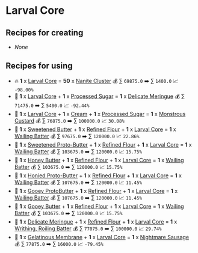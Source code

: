 # Larval Core

## Recipes for creating

* _None_


## Recipes for using

* 🔥 **1** x [Larval Core](<Larval Core.md>) = **50** x [Nanite Cluster](<Nanite Cluster.md>) 💰 ∑ `69875.0` ➡️ ∑ `1400.0` 📈 `-98.00%`
* 🍳 **1** x [Larval Core](<Larval Core.md>) + **1** x [Processed Sugar](<Processed Sugar.md>) = **1** x [Delicate Meringue](<Delicate Meringue.md>) 💰 ∑ `71475.0` ➡️ ∑ `5400.0` 📈 `-92.44%`
* 🍳 **1** x [Larval Core](<Larval Core.md>) + **1** x [Cream](<Cream.md>) + **1** x [Processed Sugar](<Processed Sugar.md>) = **1** x [Monstrous Custard](<Monstrous Custard.md>) 💰 ∑ `76875.0` ➡️ ∑ `100000.0` 📈 `30.08%`
* 🍳 **1** x [Sweetened Butter](<Sweetened Butter.md>) + **1** x [Refined Flour](<Refined Flour.md>) + **1** x [Larval Core](<Larval Core.md>) = **1** x [Wailing Batter](<Wailing Batter.md>) 💰 ∑ `97675.0` ➡️ ∑ `120000.0` 📈 `22.86%`
* 🍳 **1** x [Sweetened Proto-Butter](<Sweetened Proto-Butter.md>) + **1** x [Refined Flour](<Refined Flour.md>) + **1** x [Larval Core](<Larval Core.md>) = **1** x [Wailing Batter](<Wailing Batter.md>) 💰 ∑ `103675.0` ➡️ ∑ `120000.0` 📈 `15.75%`
* 🍳 **1** x [Honey Butter](<Honey Butter.md>) + **1** x [Refined Flour](<Refined Flour.md>) + **1** x [Larval Core](<Larval Core.md>) = **1** x [Wailing Batter](<Wailing Batter.md>) 💰 ∑ `103675.0` ➡️ ∑ `120000.0` 📈 `15.75%`
* 🍳 **1** x [Honied Proto-Butter](<Honied Proto-Butter.md>) + **1** x [Refined Flour](<Refined Flour.md>) + **1** x [Larval Core](<Larval Core.md>) = **1** x [Wailing Batter](<Wailing Batter.md>) 💰 ∑ `107675.0` ➡️ ∑ `120000.0` 📈 `11.45%`
* 🍳 **1** x [Gooey ProtoButter](<Gooey ProtoButter.md>) + **1** x [Refined Flour](<Refined Flour.md>) + **1** x [Larval Core](<Larval Core.md>) = **1** x [Wailing Batter](<Wailing Batter.md>) 💰 ∑ `107675.0` ➡️ ∑ `120000.0` 📈 `11.45%`
* 🍳 **1** x [Gooey Butter](<Gooey Butter.md>) + **1** x [Refined Flour](<Refined Flour.md>) + **1** x [Larval Core](<Larval Core.md>) = **1** x [Wailing Batter](<Wailing Batter.md>) 💰 ∑ `103675.0` ➡️ ∑ `120000.0` 📈 `15.75%`
* 🍳 **1** x [Delicate Meringue](<Delicate Meringue.md>) + **1** x [Refined Flour](<Refined Flour.md>) + **1** x [Larval Core](<Larval Core.md>) = **1** x [Writhing, Roiling Batter](<Writhing, Roiling Batter.md>) 💰 ∑ `77075.0` ➡️ ∑ `100000.0` 📈 `29.74%`
* 🍳 **1** x [Gelatinous Membrane](<Gelatinous Membrane.md>) + **1** x [Larval Core](<Larval Core.md>) = **1** x [Nightmare Sausage](<Nightmare Sausage.md>) 💰 ∑ `77875.0` ➡️ ∑ `16000.0` 📈 `-79.45%`
